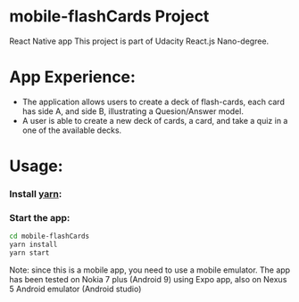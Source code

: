 # mobile-flashCards Project
React Native app
This project is part of Udacity React.js Nano-degree. 

# App Experience:
- The application allows users to create a deck of flash-cards, each card has side A, and side B, illustrating a Quesion/Answer model. 
- A user is able to create a new deck of cards, a card, and take a quiz in a one of the available decks.

# Usage: 
### Install [yarn](https://yarnpkg.com):

### Start the app: 
```bash
cd mobile-flashCards
yarn install
yarn start
```
Note: since this is a mobile app, you need to use a mobile emulator. 
The app has been tested on Nokia 7 plus (Android 9) using Expo app, also on Nexus 5 Android emulator (Android studio)
